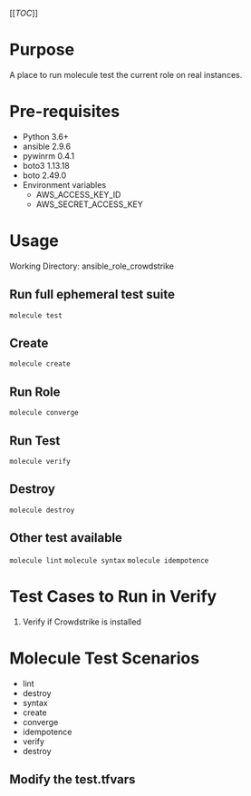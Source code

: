 [[_TOC_]]

# Purpose
A place to run molecule test the current role on real instances.

# Pre-requisites
- Python 3.6+
- ansible 2.9.6
- pywinrm 0.4.1
- boto3 1.13.18
- boto 2.49.0
- Environment variables
    - AWS_ACCESS_KEY_ID
    - AWS_SECRET_ACCESS_KEY

# Usage
Working Directory: ansible_role_crowdstrike

## Run full ephemeral test suite
`molecule test`

## Create
`molecule create`

## Run Role
`molecule converge`

## Run Test
`molecule verify`

## Destroy
`molecule destroy`

## Other test available
`molecule lint`
`molecule syntax`
`molecule idempotence`

# Test Cases to Run in Verify
1. Verify if Crowdstrike is installed

# Molecule Test Scenarios
  - lint
  - destroy
  - syntax
  - create
  - converge
  - idempotence
  - verify
  - destroy

## Modify the test.tfvars